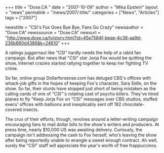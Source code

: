+++
title = "Dose.CA "
date = "2007-10-09"
author = "Mika Epstein"
layout = "news"
permalink = "/news/2007/:title/"
categories = ["News", "Articles"]
tags = ["2007"]

newstitle = "CSI's Fox Goes Bye Bye, Fans Go Crazy"
newsauthor = "Dose.CA"
newssource = "Dose.CA"
newsurl = "http://www.dose.ca/tv/story.html?id=45e7584f-beae-4c38-aa9d-236b880d4386&k=24610"
+++

A ratings juggernaut like "CSI" hardly needs the help of a rabid fan campaign. But after news that "CSI" star Jorja Fox would be quitting the show, Internet crazies started rallying together to keep her fighting TV crime.

So far, online group Dollarforsense.com has deluged CBS's offices with whack-job gifts in the hopes of keeping Fox's character, Sara Sidle, on the show. So far, their stunts have stopped just short of being mistaken as the calling cards of one of "CSI"'s rotating cast of psycho killers. They've hired planes to fly "Keep Jorja Fox on "CSI" messages over CBS studios, stuffed execs' offices with balloons and inexplicably sent off 192 chocolate-covered insects. 

The crux of their efforts, though, revolves around a letter-writing campaign encouraging fans to mail dollar bills to the show's writers and producers. At press time, nearly $10,000 US was awaiting delivery. Curiously, the campaign isn't addressing the cash to Fox herself, who's leaving the show after being reportedly unable to wrangle a sweet enough contract. Ah well, surely the "CSI" staff will appreciate the year's worth of free frappuccinos.